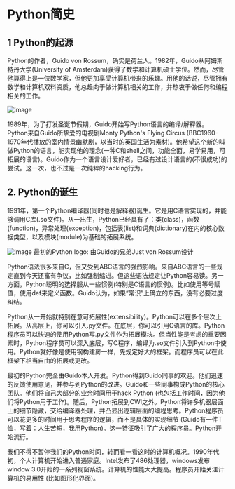 # Python简史
## 1 Python的起源
Python的作者，Guido von Rossum，确实是荷兰人。1982年，Guido从阿姆斯特丹大学(University of Amsterdam)获得了数学和计算机硕士学位。然而，尽管他算得上是一位数学家，但他更加享受计算机带来的乐趣。用他的话说，尽管拥有数学和计算机双料资质，他总趋向于做计算机相关的工作，并热衷于做任何和编程相关的工作。

![image](https://github.com/suidongcs2015/Python-Course_BUCEA/assets/12708153/6b170c5c-4591-45fd-9011-1324dfe5c2d9)

1989年，为了打发圣诞节假期，Guido开始写Python语言的编译/解释器。Python来自Guido所挚爱的电视剧Monty Python's Flying Circus (BBC1960-1970年代播放的室内情景幽默剧，以当时的英国生活为素材)。他希望这个新的叫做Python的语言，能实现他的理念(一种C和shell之间，功能全面，易学易用，可拓展的语言)。Guido作为一个语言设计爱好者，已经有过设计语言的(不很成功)的尝试。这一次，也不过是一次纯粹的hacking行为。

## 2. Python的诞生

1991年，第一个Python编译器(同时也是解释器)诞生。它是用C语言实现的，并能够调用C库(.so文件)。从一出生，Python已经具有了：类(class)，函数(function)，异常处理(exception)，包括表(list)和词典(dictionary)在内的核心数据类型，以及模块(module)为基础的拓展系统。

![image](https://github.com/suidongcs2015/Python-Course_BUCEA/assets/12708153/be5a312f-bf8c-4971-8b81-c4afea1bb0a3)
最初的Python logo: 由Guido的兄弟Just von Rossum设计

Python语法很多来自C，但又受到ABC语言的强烈影响。来自ABC语言的一些规定直到今天还富有争议，比如强制缩进。但这些语法规定让Python容易读。另一方面，Python聪明的选择服从一些惯例(特别是C语言的惯例)。比如使用等号赋值，使用def来定义函数。Guido认为，如果“常识”上确立的东西，没有必要过度纠结。

Python从一开始就特别在意可拓展性(extensibility)。Python可以在多个层次上拓展。从高层上，你可以引入.py文件。在底层，你可以引用C语言的库。Python程序员可以快速的使用Python写.py文件作为拓展模块。但当性能是考虑的重要因素时，Python程序员可以深入底层，写C程序，编译为.so文件引入到Python中使用。Python就好像是使用钢构建房一样，先规定好大的框架。而程序员可以在此框架下相当自由的拓展或更改。

最初的Python完全由Guido本人开发。Python得到Guido同事的欢迎。他们迅速的反馈使用意见，并参与到Python的改进。Guido和一些同事构成Python的核心团队。他们将自己大部分的业余时间用于hack Python (也包括工作时间，因为他们将Python用于工作)。随后，Python拓展到CWI之外。Python将许多机器层面上的细节隐藏，交给编译器处理，并凸显出逻辑层面的编程思考。Python程序员可以花更多的时间用于思考程序的逻辑，而不是具体的实现细节 (Guido有一件T恤，写着：人生苦短，我用Python)。这一特征吸引了广大的程序员。Python开始流行。

我们不得不暂停我们的Python时间，转而看一看这时的计算机概况。1990年代初，个人计算机开始进入普通家庭。Intel发布了486处理器，windows发布window 3.0开始的一系列视窗系统。计算机的性能大大提高。程序员开始关注计算机的易用性  (比如图形化界面)。
